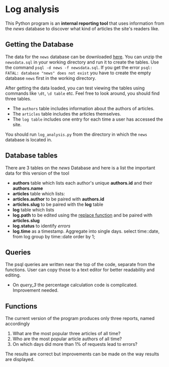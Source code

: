 # Log analysis

This Python program is an **internal reporting tool** that uses information
from the *news* database to discover what kind of articles the site's readers
like.

## Getting the Database
The data for the `news` database can be downloaded [here](https://d17h27t6h515a5.cloudfront.net/topher/2016/August/57b5f748_newsdata/newsdata.zip). You can unzip the `newsdata.sql` in your working directory and run it to create the tables.
Use the command `psql -d news -f newsdata.sql`.
If you get the error `psql: FATAL: database "news" does not exist` you have to create the empty database `news` first in the working directory.

After getting the data loaded, you can test viewing the tables using commands like `\dt`, `\d table` etc. Feel free to look around, you should find three tables.
- The `authors` table includes information about the authors of articles.
- The `articles` table includes the articles themselves.
- The `log table` includes one entry for each time a user has accessed the site.

You should run `log_analysis.py` from the directory in which the `news` database is located in.

## Database tables
There are 3 tables on the *news* Database and here is a list the important data for
this version of the tool
* **authors** table which lists each author's unique **authors.id** and their **authors.name**
* **articles** table which lists:
 * **articles.author** to be paired with **authors.id**
 * **articles.slug** to be paired with the **log** table
* **log** table which lists
 * **log.path** to be edited using the [replace function](http://www.postgresqltutorial.com/postgresql-replace/)
 and be paired with **articles.slug**
 * **log.status** to identify *errors*
 * **log.time** as a timestamp. Aggregate into single days.
			 select time::date,
			 from log
			 group by time::date
			 order by 1;

## Queries
The psql queries are written near the top of the code, separate from the functions.
User can copy those to a text editor for better readability and editing.
- On *query_3* the percentage calculation code is complicated. Improvement needed.


##	Functions
The current version of the program produces only three reports, named accordingly
1. What are the most popular three articles of all time?
2. Who are the most popular article authors of all time?
3. On which days did more than 1% of requests lead to errors?

The results are correct but improvements can be made on the way results are displayed.
